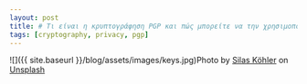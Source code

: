 ```yaml
---
layout: post
title: # Τι είναι η κρυπτογράφηση PGP και πώς μπορείτε να την χρησιμοποιήσετε
tags: [cryptography, privacy, pgp]
---
```

![]({{ site.baseurl }}/blog/assets/images/keys.jpg)Photo by [Silas Köhler](https://unsplash.com/@silas_crioco) on [Unsplash](https://unsplash.com)
